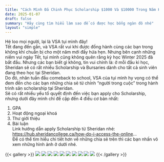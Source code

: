 ```yaml
---
title: "Cách Mình Đã Chinh Phục Scholarship $1000 Và $10000 Trong Năm Học Thứ Ba Tại Sheridan College"
date: 2025-01-07
draft: false
summary: "Hãy cùng tìm hiểu làm sao để có được học bổng ngàn đô nhé"
layout: "simple"
---
```




Hé loo mọi người, lại là VSA tụi mình đây!  
Tết đang đến gần, và VSA rất vui khi được đồng hành cùng các bạn trong không khí chuẩn bị cho một năm mới đầy hứa hẹn. Nhưng bên cạnh những niềm vui ngày Tết, tụi mình cũng không quên rằng kỳ học Winter 2025 đã bắt đầu. Nhưng các bạn biết gì không, tin vui chính là: ở mỗi đầu kì học, Sheridan sẽ có rất nhiều Scholarship và Bursaries dành cho tất cả sinh viên đang theo học tại Sheridan.    
Do đó, nhân tuần đầu comeback to school, VSA của tụi mình hy vọng có thể đem đến cho các bạn những chia sẻ từ chính “người trong cuộc” trong hành trình săn scholarship tại Sheridan.  
Sẽ có rất nhiều yếu tố quyết định đến việc bạn apply cho Scholarship, nhưng dưới đây mình chỉ đề cập đến 4 điều cơ bản nhất:  
1. GPA  
2. Hoạt động ngoại khoá   
3. Thư giới thiệu   
4. Bài luận  
Link hướng dẫn apply Scholarship từ Sheridan nhé: https://hub.sheridancollege.ca/how-do-i-access-the-online...    
Để có thể tìm hiểu chi tiết hơn về những chia sẻ trên thì các bạn nhấn vô xem những hình ảnh ở dưới nhé.


{{< gallery >}}
  <img src="image/1.jpg" class="grid-w33" />
  <img src="image/2.jpg" class="grid-w33" />
  <img src="image/3.jpg" class="grid-w100" />
  <img src="image/4.jpg" class="grid-w100" />
  <img src="image/5.jpg" class="grid-w100" />
  <img src="image/6.jpg" class="grid-w100" />
  <img src="image/7.jpg" class="grid-w33" />
  <img src="image/8.jpg" class="grid-w33" />
  <img src="image/9.jpg" class="grid-w33" />
  <img src="image/10.jpg" class="grid-w33" />
{{< /gallery >}}
